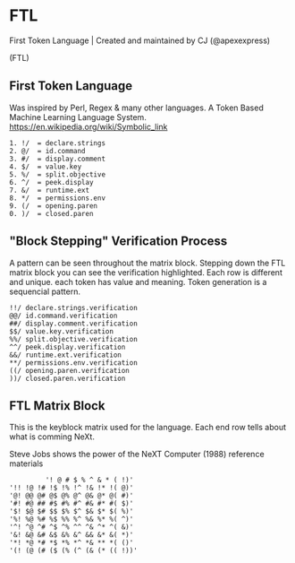 # FTL
First Token Language | Created and maintained by CJ (@apexexpress)

(FTL)

## First Token Language 

Was inspired by Perl, Regex & many other languages. A Token Based Machine Learning Language System.
https://en.wikipedia.org/wiki/Symbolic_link

```
1. !/  = declare.strings
2. @/  = id.command
3. #/  = display.comment
4. $/  = value.key
5. %/  = split.objective
6. ^/  = peek.display
7. &/  = runtime.ext
8. */  = permissions.env
9. (/  = opening.paren
0. )/  = closed.paren
```
##  "Block Stepping" Verification Process

A pattern can be seen throughout the matrix block.
Stepping down the FTL matrix block you can see the verification highlighted.
Each row is different and unique.
each token has value and meaning.
Token generation is a sequencial pattern.

```
!!/ declare.strings.verification
@@/ id.command.verification
##/ display.comment.verification
$$/ value.key.verification
%%/ split.objective.verification
^^/ peek.display.verification
&&/ runtime.ext.verification
**/ permissions.env.verification
((/ opening.paren.verification
))/ closed.paren.verification
```
## FTL Matrix Block
This is the keyblock matrix used for the language.
Each end row tells about what is comming NeXt.

Steve Jobs shows the power of the NeXT Computer (1988) reference materials

```
         '! @ # $ % ^ & * ( !)'
'!! !@ !# !$ !% !^ !& !* !( @)'
'@! @@ @# @$ @% @^ @& @* @( #)'
'#! #@ ## #$ #% #^ #& #* #( $)'
'$! $@ $# $$ $% $^ $& $* $( %)'
'%! %@ %# %$ %% %^ %& %* %( ^)'
'^! ^@ ^# ^$ ^% ^^ ^& ^* ^( &)'
'&! &@ &# &$ &% &^ && &* &( *)'
'*! *@ *# *$ *% *^ *& ** *( ()'
'(! (@ (# ($ (% (^ (& (* (( !))'
```
